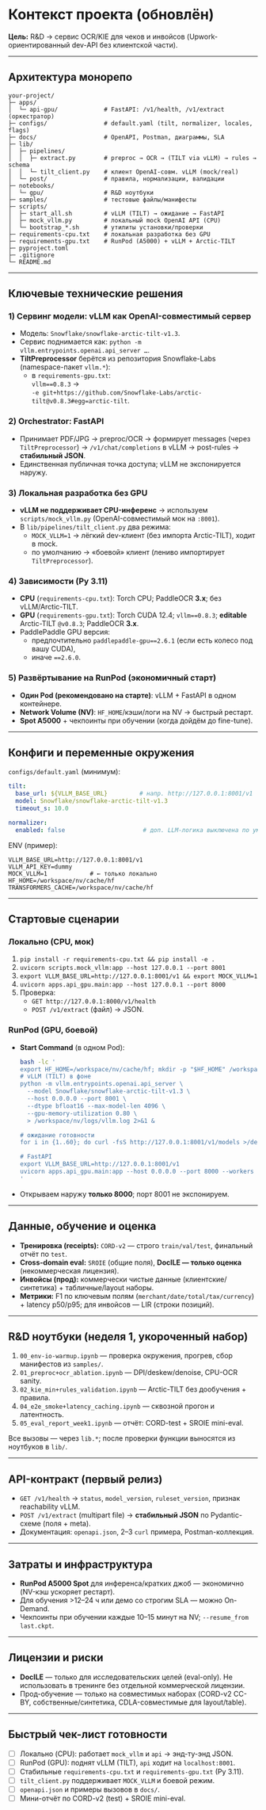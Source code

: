 # Контекст проекта (обновлён)

**Цель:** R&D → сервис OCR/KIE для чеков и инвойсов (Upwork-ориентированный dev-API без клиентской части).

---

## Архитектура монорепо

```
your-project/
├─ apps/
│  └─ api-gpu/             # FastAPI: /v1/health, /v1/extract (оркестратор)
├─ configs/                # default.yaml (tilt, normalizer, locales, flags)
├─ docs/                   # OpenAPI, Postman, диаграммы, SLA
├─ lib/
│  ├─ pipelines/
│  │  ├─ extract.py        # preproc → OCR → (TILT via vLLM) → rules → schema
│  │  └─ tilt_client.py    # клиент OpenAI-совм. vLLM (mock/real)
│  └─ post/                # правила, нормализации, валидации
├─ notebooks/
│  └─ gpu/                 # R&D ноутбуки
├─ samples/                # тестовые файлы/манифесты
├─ scripts/
│  ├─ start_all.sh         # vLLM (TILT) → ожидание → FastAPI
│  ├─ mock_vllm.py         # локальный mock OpenAI API (CPU)
│  └─ bootstrap_*.sh       # утилиты установки/проверки
├─ requirements-cpu.txt    # локальная разработка без GPU
├─ requirements-gpu.txt    # RunPod (A5000) + vLLM + Arctic-TILT
├─ pyproject.toml
├─ .gitignore
└─ README.md
```

---

## Ключевые технические решения

### 1) Сервинг модели: **vLLM как OpenAI-совместимый сервер**
- Модель: `Snowflake/snowflake-arctic-tilt-v1.3`.
- Сервис поднимается как: `python -m vllm.entrypoints.openai.api_server …`.
- **TiltPreprocessor** берётся из репозитория Snowflake-Labs (namespace-пакет `vllm.*`):
  - в `requirements-gpu.txt`:  
    `vllm==0.8.3` →  
    `-e git+https://github.com/Snowflake-Labs/arctic-tilt@v0.8.3#egg=arctic-tilt`.

### 2) Orchestrator: **FastAPI**
- Принимает PDF/JPG → preproc/OCR → формирует messages (через `TiltPreprocessor`) → `/v1/chat/completions` в vLLM → post-rules → **стабильный JSON**.
- Единственная публичная точка доступа; vLLM не экспонируется наружу.

### 3) Локальная разработка **без GPU**
- **vLLM не поддерживает CPU-инференс** → используем `scripts/mock_vllm.py` (OpenAI-совместимый мок на `:8001`).
- В `lib/pipelines/tilt_client.py` два режима:
  - `MOCK_VLLM=1` → лёгкий dev-клиент (без импорта Arctic-TILT), ходит в mock.
  - по умолчанию → «боевой» клиент (лениво импортирует `TiltPreprocessor`).

### 4) Зависимости (Py 3.11)
- **CPU** (`requirements-cpu.txt`): Torch CPU; PaddleOCR **3.x**; без vLLM/Arctic-TILT.
- **GPU** (`requirements-gpu.txt`): Torch CUDA 12.4; `vllm==0.8.3`; **editable** Arctic-TILT `@v0.8.3`; PaddleOCR **3.x**.
- PaddlePaddle GPU версия:
  - предпочтительно `paddlepaddle-gpu==2.6.1` (если есть колесо под вашу CUDA),
  - иначе `==2.6.0`.

### 5) Развёртывание на RunPod (экономичный старт)
- **Один Pod (рекомендовано на старте)**: vLLM + FastAPI в одном контейнере.
- **Network Volume (NV)**: `HF_HOME`/кэши/логи на NV → быстрый рестарт.
- **Spot A5000** + чекпоинты при обучении (когда дойдём до fine-tune).

---

## Конфиги и переменные окружения

`configs/default.yaml` (минимум):
```yaml
tilt:
  base_url: ${VLLM_BASE_URL}         # напр. http://127.0.0.1:8001/v1
  model: Snowflake/snowflake-arctic-tilt-v1.3
  timeout_s: 10.0

normalizer:
  enabled: false                      # доп. LLM-логика выключена по умолчанию
```

ENV (пример):
```
VLLM_BASE_URL=http://127.0.0.1:8001/v1
VLLM_API_KEY=dummy
MOCK_VLLM=1            # ← только локально
HF_HOME=/workspace/nv/cache/hf
TRANSFORMERS_CACHE=/workspace/nv/cache/hf
```

---

## Стартовые сценарии

### Локально (CPU, мок)
1) `pip install -r requirements-cpu.txt && pip install -e .`
2) `uvicorn scripts.mock_vllm:app --host 127.0.0.1 --port 8001`
3) `export VLLM_BASE_URL=http://127.0.0.1:8001/v1 && export MOCK_VLLM=1`
4) `uvicorn apps.api_gpu.main:app --host 127.0.0.1 --port 8000`
5) Проверка:
   - `GET http://127.0.0.1:8000/v1/health`
   - `POST /v1/extract` (файл) → JSON.

### RunPod (GPU, боевой)
- **Start Command** (в одном Pod):
  ```bash
  bash -lc '
  export HF_HOME=/workspace/nv/cache/hf; mkdir -p "$HF_HOME" /workspace/nv/logs
  # vLLM (TILT) в фоне
  python -m vllm.entrypoints.openai.api_server \
    --model Snowflake/snowflake-arctic-tilt-v1.3 \
    --host 0.0.0.0 --port 8001 \
    --dtype bfloat16 --max-model-len 4096 \
    --gpu-memory-utilization 0.80 \
    > /workspace/nv/logs/vllm.log 2>&1 &

  # ожидание готовности
  for i in {1..60}; do curl -fsS http://127.0.0.1:8001/v1/models >/dev/null && break; sleep 2; done

  # FastAPI
  export VLLM_BASE_URL=http://127.0.0.1:8001/v1
  uvicorn apps.api_gpu.main:app --host 0.0.0.0 --port 8000 --workers 1
  '
  ```
- Открываем наружу **только 8000**; порт 8001 не экспонируем.

---

## Данные, обучение и оценка

- **Тренировка (receipts):** `CORD-v2` — строго `train/val/test`, финальный отчёт по `test`.
- **Cross-domain eval:** `SROIE` (общие поля), **DocILE — только оценка** (некоммерческая лицензия).
- **Инвойсы (прод):** коммерчески чистые данные (клиентские/синтетика) + табличные/layout наборы.
- **Метрики:** F1 по ключевым полям (`merchant/date/total/tax/currency`) + latency p50/p95; для инвойсов — LIR (строки позиций).

---

## R&D ноутбуки (неделя 1, укороченный набор)

1) `00_env-io-warmup.ipynb` — проверка окружения, прогрев, сбор манифестов из `samples/`.
2) `01_preproc+ocr_ablation.ipynb` — DPI/deskew/denoise, CPU-OCR sanity.
3) `02_kie_min+rules_validation.ipynb` — Arctic-TILT без дообучения + правила.
4) `04_e2e_smoke+latency_caching.ipynb` — сквозной прогон и латентность.
5) `05_eval_report_week1.ipynb` — отчёт: CORD-test + SROIE mini-eval.

Все вызовы — через `lib.*`; после проверки функции выносятся из ноутбуков в `lib/`.

---

## API-контракт (первый релиз)

- `GET /v1/health` → `status`, `model_version`, `ruleset_version`, признак reachability vLLM.
- `POST /v1/extract` (multipart file) → **стабильный JSON** по Pydantic-схеме (поля + meta).
- Документация: `openapi.json`, 2–3 `curl` примера, Postman-коллекция.

---

## Затраты и инфраструктура

- **RunPod A5000 Spot** для инференса/кратких джоб — экономично (NV-кэш ускоряет рестарт).
- Для обучения >12–24 ч или демо со строгим SLA — можно On-Demand.
- Чекпоинты при обучении каждые 10–15 минут на NV; `--resume_from last.ckpt`.

---

## Лицензии и риски

- **DocILE** — только для исследовательских целей (eval-only). Не использовать в тренинге без отдельной коммерческой лицензии.
- Прод-обучение — только на совместимых наборах (CORD-v2 CC-BY, собственные/синтетика, CDLA-совместимые для layout/table).

---

## Быстрый чек-лист готовности

- [ ] Локально (CPU): работает `mock_vllm` и `api` → энд-ту-энд JSON.
- [ ] RunPod (GPU): поднят vLLM (TILT), `api` ходит на `localhost:8001`.
- [ ] Стабильные `requirements-cpu.txt` и `requirements-gpu.txt` (Py 3.11).
- [ ] `tilt_client.py` поддерживает `MOCK_VLLM` и боевой режим.
- [ ] `openapi.json` и примеры вызовов в `docs/`.
- [ ] Мини-отчёт по CORD-v2 (test) + SROIE mini-eval.
